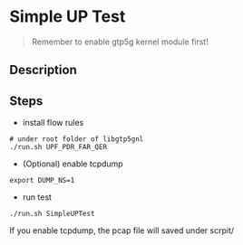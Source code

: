 # Simple UP Test
>Remember to enable gtp5g kernel module first!
## Description

## Steps
* install flow rules
```
# under root folder of libgtp5gnl
./run.sh UPF_PDR_FAR_QER
```

* (Optional) enable tcpdump
```
export DUMP_NS=1
```

* run test
```
./run.sh SimpleUPTest
```
If you enable tcpdump, the pcap file will saved under scrpit/
